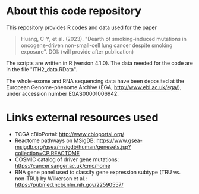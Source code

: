 # About this code repository
This repository provides R codes and data used for the paper

> Huang, C-Y, et al. (2023). "Dearth of smoking-induced mutations in 
> oncogene-driven non-small-cell lung cancer despite smoking exposure". 
> DOI: (will provide after publication)

The scripts are written in R (version 4.1.0). The data needed for the code
are in the file "ITH2_data.RData". 

The whole-exome and RNA sequencing data have been deposited at 
the European Genome-phenome Archive (EGA, http://www.ebi.ac.uk/ega/), 
under accession number EGAS00001006942.

# Links external resources used
* TCGA cBioPortal: http://www.cbioportal.org/
* Reactome pathways on MSigDB: https://www.gsea-msigdb.org/gsea/msigdb/human/genesets.jsp?collection=CP:REACTOME
* COSMIC catalog of driver gene mutations: https://cancer.sanger.ac.uk/cmc/home
* RNA gene panel used to classify gene expression subtype (TRU vs. non-TRU) by Wilkerson et al.: https://pubmed.ncbi.nlm.nih.gov/22590557/
